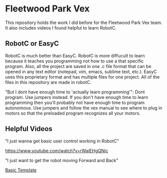 # Fleetwood Park Vex

This repository holds the work I did before for the Fleetwood Park Vex team. It also includes videos I found helpful to learn RobotC. 

## RobotC or EasyC
RobotC is much better than EasyC. RobotC is more diffucult to learn because it teaches you programming not how to use a that specific program. Also, all the project are saved in one .c file format that can be opened in any text editor (notepad, vim, emacs, sublime text, etc.). EasyC uses this proprietary format and has multiple files for one project. All of the files in this repository are made in robotC.

"But I dont have enough time to 'actually learn programming'":
Dont program. Use jumpers instead. If you don't have enough time to learn programming then you'll probably not have enough time to program autonomous. Use jumpers and follow the vex manual to see where to plug in motors so that the preloaded program recognizes all your motors. 

## Helpful Videos
"I just wanna get basic user control working in RobotC" 

https://www.youtube.com/watch?v=rWaiEHgQNic

"I just want to get the robot moving Forward and Back"

[Basic Template](https://github.com/anjandev/Fleetwood-Park-Vex/blob/master/Vex%20Sky-Rise%20(2015)/Drive_System_Programming_Template.c)
